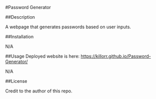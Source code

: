 #Password Generator

##Description

A webpage that generates passwords based on user inputs. 

##Installation

N/A

##Usage
Deployed website is here: https://killorr.github.io/Password-Generator/

N/A

##License 

Credit to the author of this repo.
